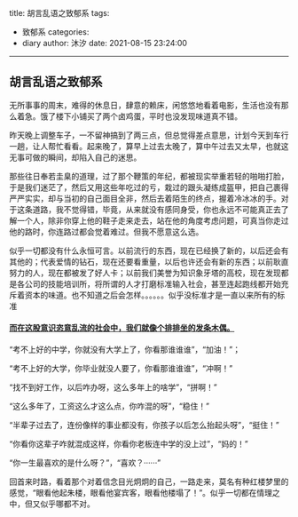 title: 胡言乱语之致郁系
tags:
  - 致郁系
categories:
  - diary
author: 沐汐
date: 2021-08-15 23:24:00
---
## 胡言乱语之致郁系

无所事事的周末，难得的休息日，肆意的赖床，闲悠悠地看着电影，生活也没有那么着急。饿了楼下小铺买了两个卤鸡蛋，平时也没发现味道真不错。

昨天晚上调整车子，一不留神搞到了两三点，但总觉得差点意思，计划今天到车行一趟，让人帮忙看看。起来晚了，算早上过去太晚了，算中午过去又太早，也就这无事可做的瞬间，却陷入自己的迷思。

那些往日奉若圭臬的道理，过了那个鞭策的年纪，都被现实举重若轻的啪啪打脸，于是我们迷茫了，然后又用这些年吃过的亏，栽过的跟头凝练成盔甲，把自己裹得严严实实，却与当初的自己面目全非，然后去着陌生的终点，握着冷冰冰的手。对于这条道路，我不觉得错，毕竟，从来就没有感同身受，你也永远不可能真正去了解一个人，除非你穿上他的鞋子走来走去，站在他的角度考虑问题，可真当你走过他的路时，你连路过都会觉着难过。但我不愿意这么选。

似乎一切都没有什么永恒可言。以前流行的东西，现在已经换了新的，以后还会有其他的；代表爱情的钻石，现在还要看重量，以后也许还会有新的东西；以前耿直努力的人，现在都被发了好人卡；以前我们美誉为知识象牙塔的高校，现在发现都是各公司的技能培训所，将所谓的人才打磨标准输入社会，甚至连起跑线都开始充斥着资本的味道。也不知道之后会怎样。。。。。。似乎没标准才是一直以来所有的标准



#### <u>而在这股意识恣意乱流的社会中，我们就像个排排坐的发条木偶。</u>

“考不上好的中学，你就没有大学上了，你看那谁谁谁”，“加油！”；

“考不上好的大学，你毕业就没人要了，你看那谁谁谁”，“冲啊！”

“找不到好工作，以后咋办呀，这么多年上的啥学”，“拼啊！”

“这么多年了，工资这么才这么点，你咋混的呀”，“稳住！”

“半辈子过去了，连份像样的事业都没有，你孩子以后怎么抬起头呀”，“挺住！”

“你看你这辈子咋就混成这样，你看你老板连中学的没上过”，“妈的！”

“你一生最喜欢的是什么呀？”，“喜欢？······”



回首来时路，看着那个对着信念目光炯炯的自己，一路走来，莫名有种红楼梦里的感觉，“眼看他起朱楼，眼看他宴宾客，眼看他楼塌了！”。似乎一切都在情理之中，但又似乎哪都不对。